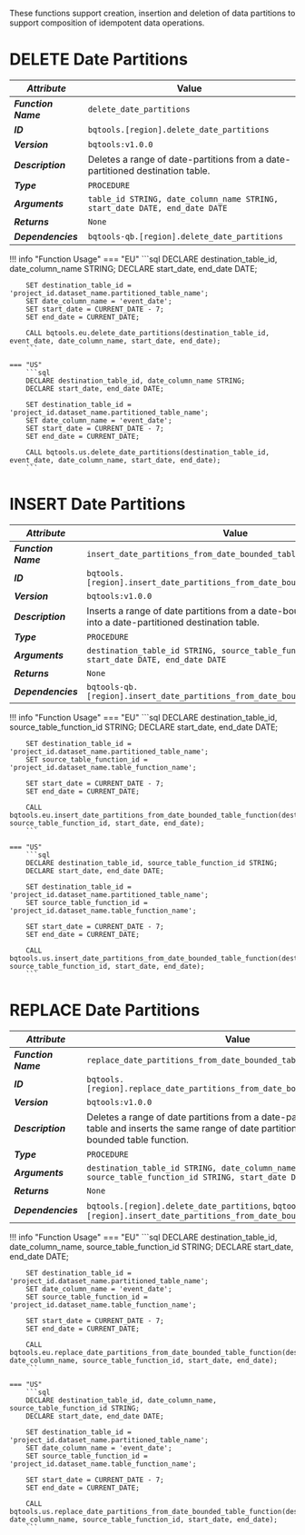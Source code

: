 These functions support creation, insertion and deletion of data partitions to support composition of idempotent data operations.

# **DELETE Date Partitions**
_**Attribute**_ | Value
--- | ---
_**Function Name**_ | `delete_date_partitions`
_**ID**_ | `bqtools.[region].delete_date_partitions`
_**Version**_ | `bqtools:v1.0.0`
_**Description**_ | Deletes a range of date-partitions from a date-partitioned destination table.
_**Type**_ | `PROCEDURE`
_**Arguments**_ | `table_id STRING, date_column_name STRING, start_date DATE, end_date DATE`
_**Returns**_ | `None`
_**Dependencies**_ | `bqtools-qb.[region].delete_date_partitions`

!!! info "Function Usage" 
    === "EU"
        ```sql
        DECLARE destination_table_id, date_column_name STRING;
        DECLARE start_date, end_date DATE;

        SET destination_table_id = 'project_id.dataset_name.partitioned_table_name';
        SET date_column_name = 'event_date';
        SET start_date = CURRENT_DATE - 7;
        SET end_date = CURRENT_DATE;

        CALL bqtools.eu.delete_date_partitions(destination_table_id, event_date, date_column_name, start_date, end_date);
        ```
    
    === "US"
        ```sql
        DECLARE destination_table_id, date_column_name STRING;
        DECLARE start_date, end_date DATE;

        SET destination_table_id = 'project_id.dataset_name.partitioned_table_name';
        SET date_column_name = 'event_date';
        SET start_date = CURRENT_DATE - 7;
        SET end_date = CURRENT_DATE;

        CALL bqtools.us.delete_date_partitions(destination_table_id, event_date, date_column_name, start_date, end_date);
        ```

# **INSERT Date Partitions**
_**Attribute**_ | Value
--- | ---
_**Function Name**_ | `insert_date_partitions_from_date_bounded_table_function`
_**ID**_ | `bqtools.[region].insert_date_partitions_from_date_bounded_table_function`
_**Version**_ | `bqtools:v1.0.0`
_**Description**_ | Inserts a range of date partitions from a date-bounded table function into a date-partitioned destination table.
_**Type**_ | `PROCEDURE`
_**Arguments**_ | `destination_table_id STRING, source_table_function_id STRING, start_date DATE, end_date DATE`
_**Returns**_ | `None`
_**Dependencies**_ | `bqtools-qb.[region].insert_date_partitions_from_date_bounded_table_function`

!!! info "Function Usage" 
    === "EU"
        ```sql
        DECLARE destination_table_id, source_table_function_id STRING;
        DECLARE start_date, end_date DATE;

        SET destination_table_id = 'project_id.dataset_name.partitioned_table_name';
        SET source_table_function_id = 'project_id.dataset_name.table_function_name';

        SET start_date = CURRENT_DATE - 7;
        SET end_date = CURRENT_DATE;

        CALL bqtools.eu.insert_date_partitions_from_date_bounded_table_function(destination_table_id, source_table_function_id, start_date, end_date);
        ```
    
    === "US"
        ```sql
        DECLARE destination_table_id, source_table_function_id STRING;
        DECLARE start_date, end_date DATE;

        SET destination_table_id = 'project_id.dataset_name.partitioned_table_name';
        SET source_table_function_id = 'project_id.dataset_name.table_function_name';

        SET start_date = CURRENT_DATE - 7;
        SET end_date = CURRENT_DATE;

        CALL bqtools.us.insert_date_partitions_from_date_bounded_table_function(destination_table_id, source_table_function_id, start_date, end_date);
        ```

# **REPLACE Date Partitions**
_**Attribute**_ | Value
--- | ---
_**Function Name**_ | `replace_date_partitions_from_date_bounded_table_function`
_**ID**_ | `bqtools.[region].replace_date_partitions_from_date_bounded_table_function`
_**Version**_ | `bqtools:v1.0.0`
_**Description**_ | Deletes a range of date partitions from a date-partitioned destination table and inserts the same range of date partitions from a date-bounded table function.
_**Type**_ | `PROCEDURE`
_**Arguments**_ | `destination_table_id STRING, date_column_name STRING, source_table_function_id STRING, start_date DATE, end_date DATE`
_**Returns**_ | `None`
_**Dependencies**_ | `bqtools.[region].delete_date_partitions`, `bqtools.[region].insert_date_partitions_from_date_bounded_table_function`

!!! info "Function Usage" 
    === "EU"
        ```sql
        DECLARE destination_table_id, date_column_name, source_table_function_id STRING;
        DECLARE start_date, end_date DATE;

        SET destination_table_id = 'project_id.dataset_name.partitioned_table_name';
        SET date_column_name = 'event_date';
        SET source_table_function_id = 'project_id.dataset_name.table_function_name';

        SET start_date = CURRENT_DATE - 7;
        SET end_date = CURRENT_DATE;

        CALL bqtools.eu.replace_date_partitions_from_date_bounded_table_function(destination_table_id, date_column_name, source_table_function_id, start_date, end_date);
        ```
    
    === "US"
        ```sql
        DECLARE destination_table_id, date_column_name, source_table_function_id STRING;
        DECLARE start_date, end_date DATE;

        SET destination_table_id = 'project_id.dataset_name.partitioned_table_name';
        SET date_column_name = 'event_date';
        SET source_table_function_id = 'project_id.dataset_name.table_function_name';

        SET start_date = CURRENT_DATE - 7;
        SET end_date = CURRENT_DATE;

        CALL bqtools.us.replace_date_partitions_from_date_bounded_table_function(destination_table_id, date_column_name, source_table_function_id, start_date, end_date);
        ```